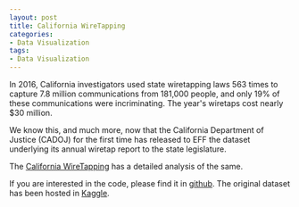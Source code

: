 ```yaml
---
layout: post
title: California WireTapping
categories: 
- Data Visualization
tags:
- Data Visualization
---
```

In 2016, California investigators used state wiretapping laws 563 times to capture 7.8 million communications from 181,000 people, and only 19% of these communications were incriminating. The year's wiretaps cost nearly $30 million.

We know this, and much more, now that the California Department of Justice (CADOJ) for the first time has released to EFF the dataset underlying its annual wiretap report to the state legislature.

The  <a href="{{ site.url2 }}/public/dataviz/EDAWireTapping.html">California WireTapping</a> has a detailed analysis of the same.

If you are interested in the code, please find it in [github](https://github.com/ambarishg/DataVizCaliforniaWireTapping). The original dataset has been hosted in [Kaggle](https://www.kaggle.com/anthonypino/melbourne-housing-market).